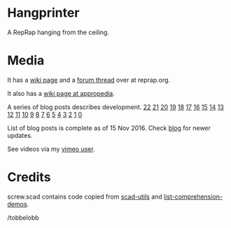 Hangprinter
===========

A RepRap hanging from the ceiling.

Media
======

It has a [wiki page](http://reprap.org/wiki/Hangprinter) and a [forum thread](http://forums.reprap.org/read.php?178,344022,355803) over at reprap.org.

It also has a [wiki page at appropedia](http://appropedia.org/Clerck,_a_RepRap_3D_printer_hanging_from_the_ceiling).

A series of blog posts describes development.
[22](https://vitana.se/opr3d/tbear/index.html#hangprinter_project_22)
[21](https://vitana.se/opr3d/tbear/index.html#hangprinter_project_21)
[20](https://vitana.se/opr3d/tbear/index.html#hangprinter_project_20)
[19](https://vitana.se/opr3d/tbear/2015.html#hangprinter_project_19)
[18](https://vitana.se/opr3d/tbear/2015.html#hangprinter_project_18)
[17](https://vitana.se/opr3d/tbear/2015.html#hangprinter_project_17)
[16](https://vitana.se/opr3d/tbear/2015.html#hangprinter_project_16)
[15](https://vitana.se/opr3d/tbear/2015.html#hangprinter_project_15)
[14](https://vitana.se/opr3d/tbear/2015.html#hangprinter_project_14)
[13](https://vitana.se/opr3d/tbear/2015.html#hangprinter_project_13)
[12](https://vitana.se/opr3d/tbear/2015.html#hangprinter_project_12)
[11](https://vitana.se/opr3d/tbear/2015.html#hangprinter_project_11)
[10](https://vitana.se/opr3d/tbear/2015.html#hangprinter_project_10)
[9](https://vitana.se/opr3d/tbear/2015.html#hangprinter_project_9)
[8](https://vitana.se/opr3d/tbear/2015.html#hangprinter_project_8)
[7](https://vitana.se/opr3d/tbear/2015.html#hangprinter_project_7)
[6](https://vitana.se/opr3d/tbear/2015.html#hangprinter_project_6)
[5](https://vitana.se/opr3d/tbear/2015.html#hangprinter_project_5)
[4](https://vitana.se/opr3d/tbear/2015.html#hangprinter_project_4)
[3](https://vitana.se/opr3d/tbear/2015.html#hangprinter_project_3)
[2](https://vitana.se/opr3d/tbear/2015.html#hangprinter_project_2)
[1](https://vitana.se/opr3d/tbear/2015.html#Slideprinter_Update)
[0](https://vitana.se/opr3d/tbear/2014.html#Hangprinter)

List of blog posts is complete as of 15 Nov 2016. Check [blog](https://vitana.se/opr3d/tbear)
for newer updates.

See videos via my [vimeo user](https://vimeo.com/user23166500).

Credits
============

screw.scad contains code copied from [scad-utils](https://github.com/openscad/scad-utils)
and [list-comprehension-demos](https://github.com/openscad/list-comprehension-demos).

/tobbelobb
